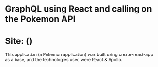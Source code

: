 # GraphQL using React and calling on the Pokemon API
# Site: ()

This application (a Pokemon application) was built using create-react-app as a base, and the technologies used were React & Apollo.